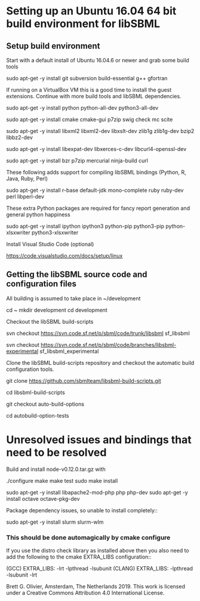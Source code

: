 # Setting up an Ubuntu 16.04 64 bit build environment for libSBML

## Setup build environment

Start with a default install of Ubuntu 16.04.6 or newer and grab some build tools 

 sudo apt-get -y install git subversion build-essential g++ gfortran
 
If running on a VirtualBox VM this is a good time to install the guest extensions.
Continue with more build tools and libSBML dependencies.
 
 sudo apt-get -y install python python-all-dev python3-all-dev 
 
 sudo apt-get -y install cmake cmake-gui p7zip swig check mc scite
 
 sudo apt-get -y install libxml2 libxml2-dev libxslt-dev zlib1g zlib1g-dev bzip2 libbz2-dev
 
 sudo apt-get -y install libexpat-dev libxerces-c-dev libcurl4-openssl-dev
 
 sudo apt-get -y install bzr p7zip mercurial ninja-build curl
 
These following adds support for compiling libSBML bindings (Python, R, Java, Ruby, Perl)
 
 sudo apt-get -y install r-base default-jdk mono-complete ruby ruby-dev perl libperl-dev 

These extra Python packages are required for fancy report generation and general python happiness

  sudo apt-get -y install ipython ipython3 python-pip python3-pip python-xlsxwriter python3-xlsxwriter
  
Install Visual Studio Code (optional)

 https://code.visualstudio.com/docs/setup/linux

 
## Getting the libSBML source code and configuration files

All building is assumed to take place in ~/development

 cd ~
 mkdir development
 cd development

Checkout the libSBML build-scripts

 svn checkout https://svn.code.sf.net/p/sbml/code/trunk/libsbml sf_libsbml
 
 svn checkout https://svn.code.sf.net/p/sbml/code/branches/libsbml-experimental sf_libsbml_experimental
 
Clone the libSBML build-scripts repository and checkout the automatic build configuration tools.

 git clone https://github.com/sbmlteam/libsbml-build-scripts.git
 
 cd libsbml-build-scripts
 
 git checkout auto-build-options
 
 cd autobuild-option-tests


# Unresolved issues and bindings that need to be resolved

Build and install node-v0.12.0.tar.gz with

./configure
 make
 make test
 sudo make install


 sudo apt-get -y install libapache2-mod-php php php-dev
 sudo apt-get -y install octave octave-pkg-dev


Package dependency issues, so unable to install completely::

 sudo apt-get -y install slurm slurm-wlm

### This should be done automagically by cmake configure

If you use the distro check library as installed above then you also need to add the
following to the cmake EXTRA_LIBS configuration::

(GCC)   EXTRA_LIBS: -lrt -lpthread -lsubunit
(CLANG) EXTRA_LIBS: -lpthread -lsubunit -lrt 

Brett G. Olivier, Amsterdam, The Netherlands 2019. This work is licensed under a Creative Commons Attribution 4.0 International License.
